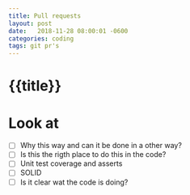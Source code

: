 ```yaml
---
title: Pull requests
layout: post
date:   2018-11-28 08:00:01 -0600
categories: coding
tags: git pr's
---
```

# {{title}}

# Look at

- [ ] Why this way and can it be done in a other way?
- [ ] Is this the rigth place to do this in the code?
- [ ] Unit test coverage and asserts
- [ ] SOLID
- [ ] Is it clear wat the code is doing?